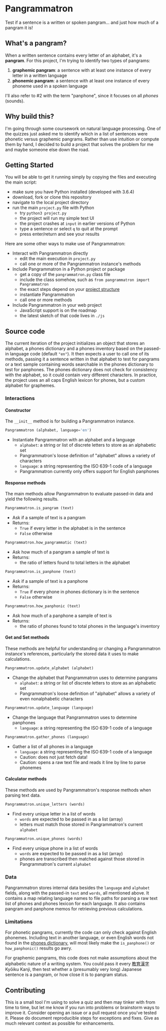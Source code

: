 # Pangrammatron

Test if a sentence is a written or spoken pangram... and just how much of a pangram it is!

## What's a pangram?

When a written sentence contains every letter of an alphabet, it's a **pangram**. For this project, I'm trying to identify two types of pangrams:
1. **graphemic pangram**: a sentence with at least one instance of every letter in a written language
2. **phonemic pangram**: a sentence with at least one instance of every phoneme used in a spoken language

I'll also refer to #2 with the term "panphone", since it focuses on all _phones_ (sounds).

## Why build this?

I'm going through some coursework on natural language processing. One of the quizzes just asked me to identify which in a list of sentences were phonetic versus graphemic pangrams. Rather than use intuition or compute them by hand, I decided to build a project that solves the problem for me and maybe someone else down the road.

## Getting Started

You will be able to get it running simply by copying the files and executing the main script:
- make sure you have Python installed (developed with 3.6.4)
- download, fork or clone this repository
- navigate to the local project directory
- run the main `project.py` file with Python
	- try `python3 project.py`
	- the project will run my simple text UI
	- the project crashes at `input` in earlier versions of Python
	- type a sentence or select `q` to quit at the prompt
	- press enter/return and see your results

Here are some other ways to make use of Pangrammatron:
- Interact with Pangrammatron directly
	- edit the main execution in `project.py`
	- call one or more of the Pangrammatron instance's methods
- Include Pangrammatron in a Python project or package
	- get a copy of the `pangrammatron.py` class file
	- include the class somehow, such as `from pangrammatron import Pangrammatron`
	- the exact steps depend on your [project structure](https://docs.python.org/3/tutorial/modules.html)
	- instantiate Pangrammatron
	- call one or more methods
- Include Pangrammatron in your web project
	- JavaScript support is on the roadmap
	- the latest sketch of that code lives in `./js`

## Source code

The current iteration of the project initializes an object that stores an alphabet, a phones dictionary and a phones inventory based on the passed-in language code (default `"en"`). It then expects a user to call one of its methods, passing it a sentence written in that alphabet to test for pangrams or a text sample containing words searchable in the phones dictionary to test for panphones. The phones dictionary does not check for consistency with the alphabet, so it could contain very different characters. In practice, the project uses an all caps English lexicon for phones, but a custom alphabet for graphemes.

### Interactions

#### Constructor

The `__init__` method is for building a Pangrammatron instance.

```Python
Pangrammatron (alphabet, language='en')
```
- Instantiate Pangrammatron with an alphabet and a language
	- `alphabet`: a string or list of discrete letters to store as an alphabetic set
	- Pangrammatron's loose definition of "alphabet" allows a variety of characters
	- `language`: a string representing the ISO 639-1 code of a language
	- Pangrammatron currently only offers support for English panphones

#### Response methods

The main methods allow Pangrammatron to evaluate passed-in data and yield the following results.

```Python
Pangrammatron.is_pangram (text)
```
- Ask if a sample of text is a pangram
- Returns:
	- `True` if every letter in the alphabet is in the sentence
	- `False` otherwise

```Python
Pangrammatron.how_pangrammatic (text)
```
- Ask how much of a pangram a sample of text is
- Returns:
	- the ratio of letters found to total letters in the alphabet

```Python
Pangrammatron.is_panphone (text)
```
- Ask if a sample of text is a panphone
- Returns:
	- `True` if every phone in phones dictionary is in the sentence
	- `False` otherwise

```Python
Pangrammatron.how_panphonic (text)
```
- Ask how much of a panphone a sample of text is
- Returns:
	- the ratio of phones found to total phones in the language's inventory

#### Get and Set methods

These methods are helpful for understanding or changing a Pangrammatron instance's references, particularly the stored data it uses to make calculations.

```Python
Pangrammatron.update_alphabet (alphabet)
```
- Change the alphabet that Pangrammatron uses to determine pangrams
	- `alphabet`: a string or list of discrete letters to store as an alphabetic set
	- Pangrammatron's loose definition of "alphabet" allows a variety of even nonalphabetic characters

```Python
Pangrammatron.update_language (language)
```
- Change the language that Pangrammatron uses to determine panphones
	- `language`: a string representing the ISO 639-1 code of a language

```Python
Pangrammatron.gather_phones (language)
```
- Gather a list of all phones in a language
	- `language`: a string representing the ISO 639-1 code of a language
	- Caution: does not just fetch data!
	- Caution: opens a raw text file and reads it line by line to parse phonemes

#### Calculator methods

These methods are used by Pangrammatron's response methods when parsing text data. 

```Python
Pangrammatron.unique_letters (words)
```
- Find every unique letter in a list of words
	- `words` are expected to be passed in as a list (array)
	- letters must match those stored in Pangrammatron's current `alphabet`

```Python
Pangrammatron.unique_phones (words)
```
- Find every unique phone in a list of words
	- `words` are expected to be passed in as a list (array)
	- phones are transcribed then matched against those stored in Pangrammatron's current `alphabet`

### Data

Pangrammatron stores internal data besides the `language` and `alphabet` fields, along with the passed-in `text` and `words`, all mentioned above. It contains a map relating language names to file paths for parsing a raw text list of phones and phones lexicon for each language. It also contains pangram and panphone memos for retrieving previous calculations.

### Limitations

For phonetic pangrams, currently the code can only check against English phonemes. Including text in another language, or even English words not found in the [phones dictionary](http://www.speech.cs.cmu.edu/cgi-bin/cmudict), will most likely make the `is_panphone()` or `how_panphonic()` results go awry.

For graphemic pangrams, this code does not make assumptions about the alphabetic nature of a writing system. You could pass it every [教育漢字](http://www.mext.go.jp/a_menu/shotou/new-cs/youryou/syo/koku/001.htm) Kyōiku Kanji, then test whether a (presumably very long) Japanese sentence is a pangram, or how close it is to pangram status.

## Contributing

This is a small tool I'm using to solve a quiz and then may tinker with from time to time, but let me know if you run into problems or brainstorm ways to improve it. Consider opening an issue or a pull request once you've tested it. Please do document reproducible steps for exceptions and fixes. Give as much relevant context as possible for enhancements.
